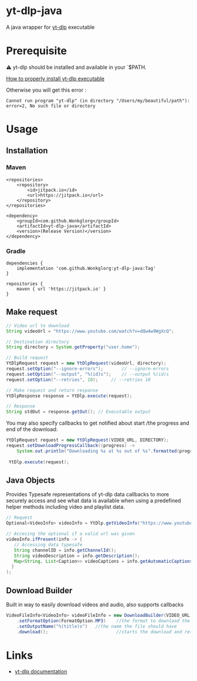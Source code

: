 # yt-dlp-java

A java wrapper for [yt-dlp](https://github.com/yt-dlp/yt-dlp) executable

# Prerequisite

:warning: yt-dlp should be installed and available in your `$PATH.

[How to properly install yt-dlp executable](https://github.com/yt-dlp/yt-dlp#installation)

Otherwise you will get this error :

`Cannot run program "yt-dlp" (in directory "/Users/my/beautiful/path"): error=2, No such file or directory`

# Usage

## Installation

### Maven

```
<repositories>
    <repository>
        <id>jitpack.io</id>
        <url>https://jitpack.io</url>
    </repository>
</repositories>
```

```
<dependency>
    <groupId>com.github.Wonkglorg</groupId>
    <artifactId>yt-dlp-java</artifactId>
    <version>(Release Version)</version>
</dependency>
```


### Gradle

```
dependencies {
    implementation 'com.github.Wonkglorg:yt-dlp-java:Tag'
}
```

```
repositories {
    maven { url 'https://jitpack.io' }
}
```

## Make request

```java
// Video url to download
String videoUrl = "https://www.youtube.com/watch?v=dQw4w9WgXcQ";

// Destination directory
String directory = System.getProperty("user.home");

// Build request
YtDlpRequest request = new YtDlpRequest(videoUrl, directory);
request.setOption("--ignore-errors");		// --ignore-errors
request.setOption("--output", "%(id)s");	// --output %(id)s
request.setOption("--retries", 10);		// --retries 10

// Make request and return response
YtDlpResponse response = YtDlp.execute(request);

// Response
String stdOut = response.getOut(); // Executable output
```

You may also specify callbacks to get notified about start /the progress and end of the download:

```java
YtDlpRequest request = new YtDlpRequest(VIDEO_URL, DIRECTORY);
request.setDownloadProgressCallback((progress) -> 
    System.out.println("Downloading %s at %s out of %s".formatted(progress.fileName(), progress.downloadSpeed(), progress.progressPercent())));
        
 YtDlp.execute(request);
```

## Java Objects
Provides Typesafe representations of yt-dlp data callbacks to more securely access and see what data is available when using a predefined helper methods including video and playlist data.

```java
// Request
Optional<VideoInfo> videoInfo = YtDlp.getVideoInfo("https://www.youtube.com/watch?v=dQw4w9WgXcQ");

// Accesing the optional if a valid url was given
videoInfo.ifPresent(info -> {
   // Accessing data typesafe
   String channelID = info.getChannelId();
   String videoDescription = info.getDescription();
   Map<String, List<Caption>> videoCaptions = info.getAutomaticCaptions();
  }
);
```

## Download Builder
Built in way to easily download videos and audio, also supports callbacks

```java
VideoFileInfo<VideoInfo> videoFileInfo = new DownloadBuilder(VIDEO_URL, DIRECTORY)
    .setFormatOption(FormatOption.MP3)    //the format to download the file in
    .setOutputName("%(title)s")   //the name the file should have
    .download();                          //starts the download and returns information about the file and its data
```

# Links
* [yt-dlp documentation](https://github.com/yt-dlp/yt-dlp)
